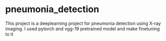 # pneumonia_detection
This project is a deeplearning project for pneumonia detection using X-ray imaging. I used pytorch and vgg-19 pretrained model and make finetuning to it
